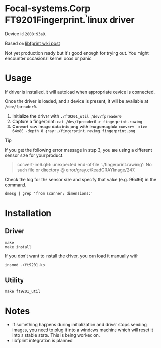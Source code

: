 # Focal-systems.Corp FT9201Fingerprint.̚ linux driver

Device id `2808:93a9`.

Based on [libfprint wiki post](https://gitlab.freedesktop.org/libfprint/wiki/-/wikis/Devices/2808:93a9)

Not yet production ready but it's good enough for trying out. You might encounter occasional kernel oops or panic.

# Usage

If driver is installed, it will autoload when appropriate device is connected.

Once the driver is loaded, and a device is present, it will be available at `/dev/fpreader0`.

1. Initialize the driver with `./ft9201_util /dev/fpreader0`
2. Capture a fingerprint: `cat /dev/fpreader0 > fingerprint.rawimg`
3. Convert raw image data into png with imagemagick: `convert -size 64x80 -depth 8 gray:./fingerprint.rawimg fingerprint.png`

> [!TIP]
> If you get the following error message in step 3, you are using a different sensor size for your product.
> > convert-im6.q16: unexpected end-of-file `./fingerprint.rawimg': No such file or directory @ error/gray.c/ReadGRAYImage/247.
>
> Check the log for the sensor size and specify that value (e.g. 96x96) in the command.
> ```
> dmesg | grep 'from scanner; dimensions:'
> ```

# Installation

## Driver

```shell
make
make install
```

If you don't want to install the driver, you can load it manually with
```shell
insmod ./ft9201.ko
```

## Utility

```shell
make ft9201_util
```

# Notes

* If something happens during initialization and driver stops sending images, you need to plug it into a windows machine
which will reset it into a stable state. This is being worked on.
* libfprint integration is planned
